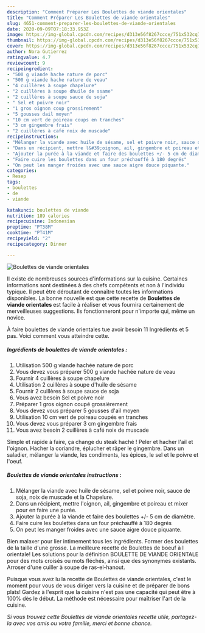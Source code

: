 ```yaml
---
description: "Comment Préparer Les Boulettes de viande orientales"
title: "Comment Préparer Les Boulettes de viande orientales"
slug: 4651-comment-preparer-les-boulettes-de-viande-orientales
date: 2020-09-09T07:18:33.953Z
image: https://img-global.cpcdn.com/recipes/d313e56f8267ccce/751x532cq70/boulettes-de-viande-orientales-photo-principale-de-la-recette.jpg
thumbnail: https://img-global.cpcdn.com/recipes/d313e56f8267ccce/751x532cq70/boulettes-de-viande-orientales-photo-principale-de-la-recette.jpg
cover: https://img-global.cpcdn.com/recipes/d313e56f8267ccce/751x532cq70/boulettes-de-viande-orientales-photo-principale-de-la-recette.jpg
author: Nora Gutierrez
ratingvalue: 4.7
reviewcount: 9
recipeingredient:
- "500 g viande hache nature de porc"
- "500 g viande hache nature de veau"
- "4 cuillères à soupe chapelure"
- "2 cuillères à soupe dhuile de ssame"
- "2 cuillères à soupe sauce de soja"
- " Sel et poivre noir"
- "1 gros oignon coup grossirement"
- "5 gousses dail moyen"
- "10 cm vert de poireau coups en tranches"
- "3 cm gingembre frais"
- "2 cuillères à café noix de muscade"
recipeinstructions:
- "Mélanger la viande avec huile de sésame, sel et poivre noir, sauce de soja, noix de muscade et la Chapelure."
- "Dans un récipient, mettre l&#39;oignon, ail, gingembre et poireau et mixer pour en faire une purée."
- "Ajouter la purée à la viande et faire des boulettes +/- 5 cm de diamètre."
- "Faire cuire les boulettes dans un four préchauffé à 180 degrés"
- "On peut les manger froides avec une sauce aigre douce piquante."
categories:
- Resep
tags:
- boulettes
- de
- viande

katakunci: boulettes de viande 
nutrition: 189 calories
recipecuisine: Indonesian
preptime: "PT38M"
cooktime: "PT41M"
recipeyield: "2"
recipecategory: Dinner

---
```



![Boulettes de viande orientales](https://img-global.cpcdn.com/recipes/d313e56f8267ccce/751x532cq70/boulettes-de-viande-orientales-photo-principale-de-la-recette.jpg)

Il existe de nombreuses sources d'informations sur la cuisine. Certaines informations sont destinées à des chefs compétents et non à l'individu typique. Il peut être déroutant de connaître toutes les informations disponibles. La bonne nouvelle est que cette recette de <strong> Boulettes de viande orientales </strong> est facile à réaliser et vous fournira certainement de merveilleuses suggestions. Ils fonctionneront pour n'importe qui, même un novice.

<!--inarticleads1-->

À faire boulettes de viande orientales tue avoir besoin 11 Ingrédients et 5 pas. Voici comment vous atteindre cette.

##### Ingrédients de boulettes de viande orientales :

1. Utilisation 500 g viande hachée nature de porc
1. Vous devez vous préparer 500 g viande hachée nature de veau
1. Fournir 4 cuillères à soupe chapelure
1. Utilisation 2 cuillères à soupe d&#39;huile de sésame
1. Fournir 2 cuillères à soupe sauce de soja
1. Vous avez besoin  Sel et poivre noir
1. Préparer 1 gros oignon coupé grossièrement
1. Vous devez vous préparer 5 gousses d&#39;ail moyen
1. Utilisation 10 cm vert de poireau coupés en tranches
1. Vous devez vous préparer 3 cm gingembre frais
1. Vous avez besoin 2 cuillères à café noix de muscade


Simple et rapide à faire, ça change du steak haché ! Peler et hacher l&#39;ail et l&#39;oignon. Hacher la coriandre, éplucher et râper le gingembre. Dans un saladier, mélanger la viande, les condiments, les épices, le sel et le poivre et l&#39;oeuf. 

<!--inarticleads2-->

##### Boulettes de viande orientales instructions :

1. Mélanger la viande avec huile de sésame, sel et poivre noir, sauce de soja, noix de muscade et la Chapelure.
1. Dans un récipient, mettre l&#39;oignon, ail, gingembre et poireau et mixer pour en faire une purée.
1. Ajouter la purée à la viande et faire des boulettes +/- 5 cm de diamètre.
1. Faire cuire les boulettes dans un four préchauffé à 180 degrés
1. On peut les manger froides avec une sauce aigre douce piquante.


Bien malaxer pour lier intimement tous les ingrédients. Former des boulettes de la taille d&#39;une grosse. La meilleure recette de Boulettes de boeuf à l orientale! Les solutions pour la définition BOULETTE DE VIANDE ORIENTALE pour des mots croisés ou mots fléchés, ainsi que des synonymes existants. Arroser d&#39;une cuiller à soupe de ras-el-hanout. 

<!--inarticleads1-->

<p>
Puisque vous avez lu la recette de Boulettes de viande orientales, c'est le moment pour vous de vous diriger vers la cuisine et de préparer de bons plats! Gardez à l'esprit que la cuisine n'est pas une capacité qui peut être à 100% dès le début. La méthode est nécessaire pour maîtriser l'art de la cuisine.
</p>

<p>
<i>Si vous trouvez cette Boulettes de viande orientales recette utile, partagez-la avec vos amis ou votre famille, merci et bonne chance.</i>
</p>
